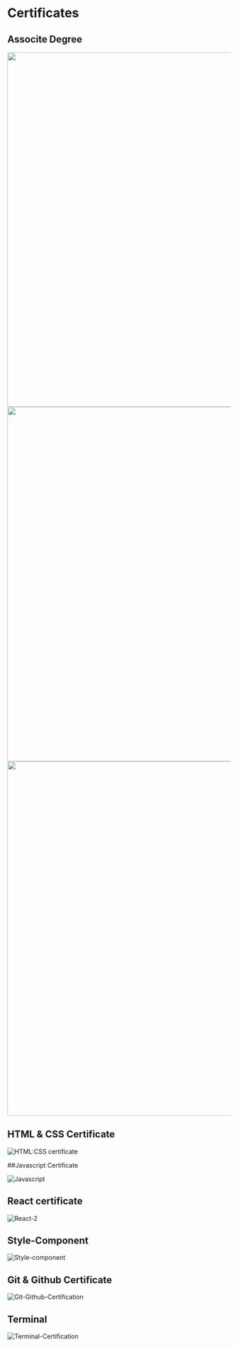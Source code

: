 # Certificates

## Associte Degree
<img src="https://github.com/Atahhabibi/CERTIFICATES/assets/106895247/57fc3585-aced-47a6-9e5b-3381932882e0" width="800px" />
<img src="https://github.com/Atahhabibi/CERTIFICATES/assets/106895247/f7b9b550-adab-4efb-bafe-22fcff4b9bdc" width="800px" />
<img src="https://github.com/Atahhabibi/CERTIFICATES/assets/106895247/0a26cf99-dd82-414a-bd4d-2d7493b6b591" width="800px" />


## HTML & CSS Certificate
![HTML:CSS certificate](https://user-images.githubusercontent.com/106895247/211191557-926d35be-492b-4b35-a921-433a98f4eff0.jpeg)

##Javascript Certificate

![Javascript](https://user-images.githubusercontent.com/106895247/216813663-23ff3128-3a55-4d32-9ee3-048adbf4f154.jpeg)

## React certificate
![React-2](https://user-images.githubusercontent.com/106895247/209609447-60e2347f-8a59-4609-8ade-9bb09307fa35.jpg)

## Style-Component

![Style-component](https://user-images.githubusercontent.com/106895247/211687608-c774f3e2-7f8e-43c4-9a7f-e26a6eb70a68.jpg)

## Git & Github Certificate

![Git-Github-Certification](https://user-images.githubusercontent.com/106895247/211647678-351f719f-2e2a-4e8e-8b4f-3808d3619c20.png)

## Terminal 
![Terminal-Certification](https://user-images.githubusercontent.com/106895247/211647789-12eb46d5-9079-46fc-8947-000b1b59f737.png)




